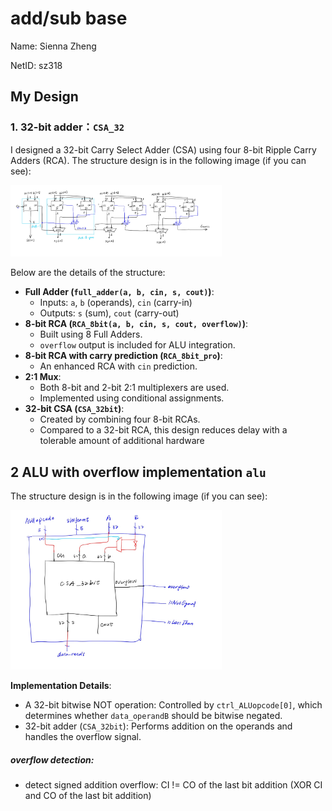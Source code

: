 # add/sub base

Name: Sienna Zheng

NetID: sz318

## My Design

### 1. 32-bit adder：`CSA_32`

I designed a 32-bit Carry Select Adder (CSA) using four 8-bit Ripple Carry Adders (RCA). The structure design is in the following image (if you can see):

<img src="images/1440d699fdf17ad6545c0c9fc794ea9.jpg" alt="1440d699fdf17ad6545c0c9fc794ea9" style="zoom:33%;" />

Below are the details of the structure:

- **Full Adder (`full_adder(a, b, cin, s, cout)`)**:
  - Inputs: `a`, `b` (operands), `cin` (carry-in)
  - Outputs: `s` (sum), `cout` (carry-out)
- **8-bit RCA (`RCA_8bit(a, b, cin, s, cout, overflow)`)**:
  - Built using 8 Full Adders.
  - `overflow` output is included for ALU integration.
- **8-bit RCA with carry prediction (`RCA_8bit_pro`)**:
  - An enhanced RCA with `cin` prediction.
- **2:1 Mux**:
  - Both 8-bit and 2-bit 2:1 multiplexers are used.
  - Implemented using conditional assignments.
- **32-bit CSA (`CSA_32bit`)**:
  - Created by combining four 8-bit RCAs.
  - Compared to a 32-bit RCA, this design reduces delay with a tolerable amount of additional hardware

## 2 ALU with overflow implementation `alu`

The structure design is in the following image (if you can see):

<img src="images/3b3a83bcfb13897949168193b804fff.jpg" alt="3b3a83bcfb13897949168193b804fff" style="zoom: 33%;" />

**Implementation Details**:

- A 32-bit bitwise NOT operation: Controlled by `ctrl_ALUopcode[0]`, which determines whether `data_operandB` should be bitwise negated.
- 32-bit adder (`CSA_32bit`): Performs addition on the operands and handles the overflow signal.

##### overflow detection:

- detect signed addition overflow: CI != CO of the last bit addition (XOR CI and CO of the last bit addition)

